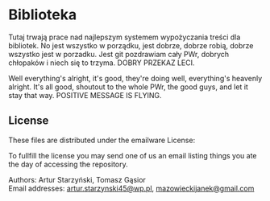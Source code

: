 # Biblioteka
Tutaj trwają prace nad najlepszym systemem wypożyczania treści dla bibliotek.
No jest wszystko w porządku, jest dobrze, dobrze robią, dobrze wszystko jest w porzadku. Jest git pozdrawiam cały PWr, dobrych chłopaków i niech się to trzyma. DOBRY PRZEKAZ LECI.

Well everything's alright, it's good, they're doing well, everything's heavenly alright. It's all good, shoutout to the whole PWr, the good guys, and let it stay that way. POSITIVE MESSAGE IS FLYING.
## License

These files are distributed under the emailware License:

To fullfill the license you may send one of us an email listing things you ate the day of accessing the repository.

Authors: Artur Starzyński, Tomasz Gąsior  
Email addresses: artur.starzynski45@wp.pl, mazowieckijanek@gmail.com
